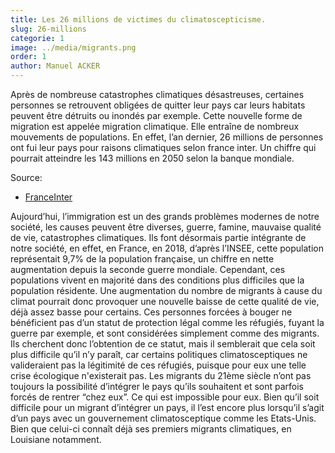 ```yaml
---
title: Les 26 millions de victimes du climatoscepticisme.
slug: 26-millions
categorie: 1
image: ../media/migrants.png
order: 1
author: Manuel ACKER
---
```


Après de nombreuse catastrophes climatiques désastreuses, certaines personnes se retrouvent obligées de quitter leur pays car leurs habitats peuvent être détruits ou inondés par exemple. Cette nouvelle forme de migration est appelée migration climatique. Elle entraîne de nombreux mouvements de populations. En effet, l’an dernier, 26 millions de personnes ont fui leur pays pour raisons climatiques selon france inter. Un chiffre qui pourrait atteindre les 143 millions en 2050 selon la banque mondiale.

Source:

- [FranceInter](https://www.franceinter.fr/emissions/un-jour-dans-le-monde/un-jour-dans-le-monde-11-septembre-2017)

Aujourd’hui, l’immigration est un des grands problèmes modernes de notre société, les causes peuvent être diverses, guerre, famine, mauvaise qualité de vie, catastrophes climatiques. Ils font désormais partie intégrante de notre société, en effet, en France, en 2018, d’après l’INSEE, cette population représentait 9,7% de la population française, un chiffre en nette augmentation depuis la seconde guerre mondiale. Cependant, ces populations vivent en majorité dans des conditions plus difficiles que la population résidente. Une augmentation du nombre de migrants à cause du climat pourrait donc provoquer une nouvelle baisse de cette qualité de vie, déjà assez basse pour certains. Ces personnes forcées à bouger ne bénéficient pas d’un statut de protection légal comme les réfugiés, fuyant la guerre par exemple, et sont considérées simplement comme des migrants. Ils cherchent donc l’obtention de ce statut, mais il semblerait que cela soit plus difficile qu’il n’y paraît, car certains politiques climatosceptiques ne valideraient pas la légitimité de ces réfugiés, puisque pour eux une telle crise écologique n'existerait pas. Les migrants du 21ème siècle n’ont pas toujours la possibilité d’intégrer le pays qu’ils souhaitent et sont parfois forcés de rentrer “chez eux”. Ce qui est impossible pour eux. Bien qu’il soit difficile pour un migrant d’intégrer un pays, il l’est encore plus lorsqu’il s’agit d’un pays avec un gouvernement climatosceptique comme les Etats-Unis. Bien que celui-ci connaît déjà ses premiers migrants climatiques, en Louisiane notamment.
